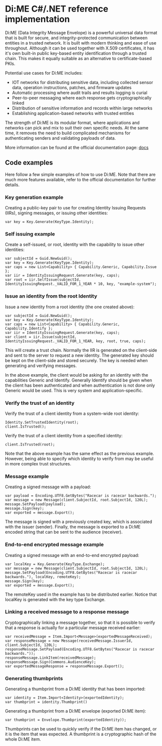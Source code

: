# Di:ME C#/.NET reference implementation

Di:ME (Data Integrity Message Envelope) is a powerful universal data format that is built for secure, and integrity-protected communication between entities in a trusted network. It is built with modern thinking and ease of use throughout. Although it can be used together with X.509 certificates, it has it's own built-in public key-based entity identification through a trusted chain. This makes it equally suitable as an alternative to certificate-based PKIs.

Potential use cases for Di:ME includes:

- IOT networks for distributing sensitive data, including collected sensor data, operation instructions, patches, and firmware updates
- Automatic processing where audit trails and results logging is curial
- Peer-to-peer messaging where each response gets cryptographically linked
- Distribution of sensitive information and records within large networks
- Establishing application-based networks with trusted entities

The strength of Di:ME is its modular format, where applications and networks can pick and mix to suit their own specific needs. At the same time, it removes the need to build complicated mechanisms for authenticating senders and validating payloads of data.

More information can be found at the official documentation page: [docs](https://docs.dimeformat.io)

## Code examples

Here follow a few simple examples of how to use Di:ME. Note that there are much more features available, refer to the official documentation for further details.

### Key generation example

Creating a public-key pair to use for creating Identity Issuing Requests (IIRs), signing messages, or issuing other identities:

```
var key = Key.Generate(KeyType.Identity);
```

### Self issuing example

Create a self-issued, or root, identity with the capability to issue other identities:

```
var subjectId = Guid.NewGuid();
var key = Key.Generate(KeyType.Identity);            
var caps = new List<Capability> { Capability.Generic, Capability.Issue };
var iir = IdentityIssuingRequest.Generate(key, caps);
var root = iir.SelfIssue(subjectId, IdentityIssuingRequest._VALID_FOR_1_YEAR * 10, key, "example-system");
```

### Issue an identity from the root Identity

Issue a new identity from a root identity (the one created above):

```
var subjectId = Guid.NewGuid();
var key = Key.Generate(KeyType.Identity);
var caps = new List<Capability> { Capability.Generic, Capability.Identify };
var iir = IdentityIssuingRequest.Generate(key, caps);
var client = iir.Issue(subjectId, IdentityIssuingRequest._VALID_FOR_1_YEAR, key, root, true, caps);
```

This will create a trust chain. Normally the IIR is generated on the client-side and sent to the server to request a new identity. The generated key should be kept on the client-side and stored securely. The key is needed when generating and verifying messages.

In the above example, the client would be asking for an identity with the capabilities Generic and Identify. Generally Identify should be given when the client has been authenticated and when authentication is not done only Generic would be used. This is very system and application-specific.

### Verify the trust of an identity

Verify the trust of a client identity from a system-wide root identity:

```
Identity.SetTrustedIdentity(root);
client.IsTrusted();
```

Verify the trust of a client identity from a specified identity:

```
client.IsTrusted(root);
```

Note that the above example has the same effect as the previous example. However, being able to specify which identity to verify from may be useful in more complex trust structures.

### Message example

Creating a signed message with a payload:

```
var payload = Encoding.UTF8.GetBytes("Racecar is racecar backwards.");
var message = new Message(client.SubjectId, root.SubjectId, 120L);
message.SetPayload(payload);
message.Sign(key);
var exported = message.Export();
```

The message is signed with a previously created key, which is associated with the issuer (sender). Finally, the message is exported to a Di:ME encoded string that can be sent to the audience (receiver).

### End-to-end encrypted message example

Creating a signed message with an end-to-end encrypted payload:

```
var localKey = Key.Generate(KeyType.Exchange);
var message = new Message(client.SubjectId, root.SubjectId, 120L);
message.SetPayload(Encoding.UTF8.GetBytes("Racecar is racecar backwards."), localKey, remoteKey);
message.Sign(key);
var exported = message.Export();
```

The remoteKey used in the example has to be distributed earlier. Notice that localKey is generated with the key type Exchange.

### Linking a received message to a response message

Cryptographically linking a message together, so that it is possible to verify that a response is actually for a particular message received earlier:

```
var receivedMessage = Item.Import<Message>(exportedMessageReceived);
var responseMessage = new Message(receivedMessage.IssuerId, client.SubjectId, 120L);
responseMessage.SetPayload(Encoding.UTF8.GetBytes("Racecar is racecar backwards."));
responseMessage.LinkItem(receivedMessage);
responseMessage.Sign(Commons.AudienceKey);
var exportedMessageResponse = responseMessage.Export();
```

### Generating thumbprints

Generating a thumbprint from a Di:ME identity that has been imported:

```
var identity = Item.Import<Identity>(exportedIdentity);
var thumbprint = identity.Thumbprint()
```

Generating a thumbprint from a Di:ME envelope (exported Di:ME item):

```
var thumbprint = Envelope.Thumbprint(exportedIdentity));
```

Thumbprints can be used to quickly verify if the Di:ME item has changed, or it is the item that was expected. A thumbprint is a cryptographic hash of the whole Di:ME item.

